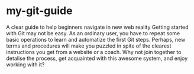 # my-git-guide
A clear guide to help beginners navigate in new web reality
Getting started with Git may not be easy. As an ordinary user, you have to repeat some basic operations to learn and automatize the first Git steps. Perhaps, new terms and procedures will make you puzzled in spite of the clearest instructions you get from a website or a coach. Why not join together to detalise the process, get acquainted with this awesome system, and enjoy working with it?

